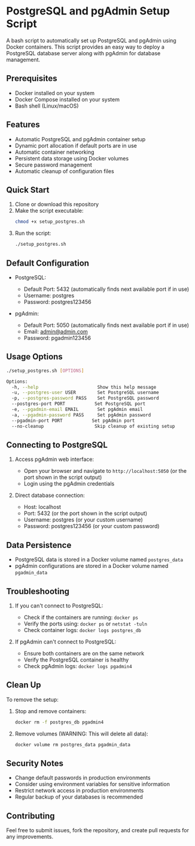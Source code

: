 # PostgreSQL and pgAdmin Setup Script

A bash script to automatically set up PostgreSQL and pgAdmin using Docker containers. This script provides an easy way to deploy a PostgreSQL database server along with pgAdmin for database management.

## Prerequisites

- Docker installed on your system
- Docker Compose installed on your system
- Bash shell (Linux/macOS)

## Features

- Automatic PostgreSQL and pgAdmin container setup
- Dynamic port allocation if default ports are in use
- Automatic container networking
- Persistent data storage using Docker volumes
- Secure password management
- Automatic cleanup of configuration files

## Quick Start

1. Clone or download this repository
2. Make the script executable:
   ```bash
   chmod +x setup_postgres.sh
   ```
3. Run the script:
   ```bash
   ./setup_postgres.sh
   ```

## Default Configuration

- PostgreSQL:
  - Default Port: 5432 (automatically finds next available port if in use)
  - Username: postgres
  - Password: postgres123456

- pgAdmin:
  - Default Port: 5050 (automatically finds next available port if in use)
  - Email: admin@admin.com
  - Password: pgadmin123456

## Usage Options

```bash
./setup_postgres.sh [OPTIONS]

Options:
  -h, --help                      Show this help message
  -u, --postgres-user USER        Set PostgreSQL username
  -p, --postgres-password PASS    Set PostgreSQL password
  --postgres-port PORT           Set PostgreSQL port
  -e, --pgadmin-email EMAIL       Set pgAdmin email
  -a, --pgadmin-password PASS     Set pgAdmin password
  --pgadmin-port PORT           Set pgAdmin port
  --no-cleanup                   Skip cleanup of existing setup
```

## Connecting to PostgreSQL

1. Access pgAdmin web interface:
   - Open your browser and navigate to `http://localhost:5050` (or the port shown in the script output)
   - Login using the pgAdmin credentials

2. Direct database connection:
   - Host: localhost
   - Port: 5432 (or the port shown in the script output)
   - Username: postgres (or your custom username)
   - Password: postgres123456 (or your custom password)

## Data Persistence

- PostgreSQL data is stored in a Docker volume named `postgres_data`
- pgAdmin configurations are stored in a Docker volume named `pgadmin_data`

## Troubleshooting

1. If you can't connect to PostgreSQL:
   - Check if the containers are running: `docker ps`
   - Verify the ports using: `docker ps` or `netstat -tuln`
   - Check container logs: `docker logs postgres_db`

2. If pgAdmin can't connect to PostgreSQL:
   - Ensure both containers are on the same network
   - Verify the PostgreSQL container is healthy
   - Check pgAdmin logs: `docker logs pgadmin4`

## Clean Up

To remove the setup:

1. Stop and remove containers:
   ```bash
   docker rm -f postgres_db pgadmin4
   ```

2. Remove volumes (WARNING: This will delete all data):
   ```bash
   docker volume rm postgres_data pgadmin_data
   ```

## Security Notes

- Change default passwords in production environments
- Consider using environment variables for sensitive information
- Restrict network access in production environments
- Regular backup of your databases is recommended

## Contributing

Feel free to submit issues, fork the repository, and create pull requests for any improvements.

